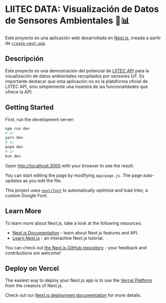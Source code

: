 # LIITEC DATA: Visualización de Datos de Sensores Ambientales 🌿📊
Este proyecto es una aplicación web desarrollada en [Next.js](https://nextjs.org/), creada a partir de [`create-next-app`](https://github.com/vercel/next.js/tree/canary/packages/create-next-app).

## Descripción

Este proyecto es una demostración del potencial de [LIITEC API](https://github.com/Arlezz/LIITEC-API-Tesis) para la visualización de datos ambientales recopilados por sensores IoT. Es importante destacar que esta aplicación no es la plataforma oficial de LIITEC API, sino simplemente una muestra de las funcionalidades que ofrece la API.

## Getting Started

First, run the development server:

```bash
npm run dev
# or
yarn dev
# or
pnpm dev
# or
bun dev
```

Open [http://localhost:3000](http://localhost:3000) with your browser to see the result.

You can start editing the page by modifying `app/page.js`. The page auto-updates as you edit the file.

This project uses [`next/font`](https://nextjs.org/docs/basic-features/font-optimization) to automatically optimize and load Inter, a custom Google Font.

## Learn More

To learn more about Next.js, take a look at the following resources:

- [Next.js Documentation](https://nextjs.org/docs) - learn about Next.js features and API.
- [Learn Next.js](https://nextjs.org/learn) - an interactive Next.js tutorial.

You can check out [the Next.js GitHub repository](https://github.com/vercel/next.js/) - your feedback and contributions are welcome!

## Deploy on Vercel

The easiest way to deploy your Next.js app is to use the [Vercel Platform](https://vercel.com/new?utm_medium=default-template&filter=next.js&utm_source=create-next-app&utm_campaign=create-next-app-readme) from the creators of Next.js.

Check out our [Next.js deployment documentation](https://nextjs.org/docs/deployment) for more details.
